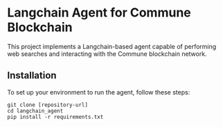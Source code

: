 # Langchain Agent for Commune Blockchain

This project implements a Langchain-based agent capable of performing web searches and interacting with the Commune blockchain network.

## Installation

To set up your environment to run the agent, follow these steps:

```shell
git clone [repository-url]
cd langchain_agent
pip install -r requirements.txt
